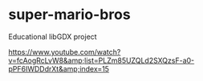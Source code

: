 # super-mario-bros
Educational libGDX project 

https://www.youtube.com/watch?v=fcAogRcLvW8&amp;list=PLZm85UZQLd2SXQzsF-a0-pPF6IWDDdrXt&amp;index=15

